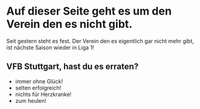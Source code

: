 # Auf dieser Seite geht es um den Verein den es nicht gibt.
Seit gestern steht es fest. Der Verein den es eigentlich gar nicht mehr gibt, ist nächste Saison wieder in Liga 1!
## VFB Stuttgart, hast du es erraten?
* immer ohne Glück!
* selten erfolgreich!
* nichts für Herzkranke!
* zum heulen!